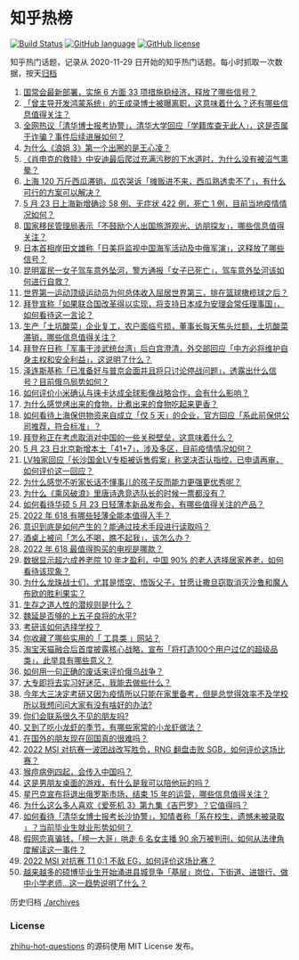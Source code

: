 # 知乎热榜
[![Build Status](https://github.com/ToWeLong/zhihu-hot-questions/workflows/CI/badge.svg)](https://github.com/ToWeLong/zhihu-hot-questions/actions)
[![GitHub language](https://img.shields.io/badge/language-golang-orange.svg)](https://golang.org/)
[![GitHub license](https://img.shields.io/github/license/ToWeLong/zhihu-hot-questions)](https://github.com/ToWeLong/zhihu-hot-questions/blob/main/LICENSE)

知乎热门话题，记录从 2020-11-29 日开始的知乎热门话题。每小时抓取一次数据，按天[归档](./archives)

<!-- BEGIN -->

1. [国常会最新部署，实施 6 方面 33 项措施稳经济，释放了哪些信号？](https://www.zhihu.com/question/534223706)
1. [「曾主导开发鸿蒙系统」的王成录博士被曝离职，这意味着什么？还有哪些信息值得关注？](https://www.zhihu.com/question/534138188)
1. [全网热议「清华博士报考协警」，清华大学回应「学籍库查无此人」，这是否属于诈骗？事件后续进展如何？](https://www.zhihu.com/question/534203700)
1. [为什么《浪姐 3》第一个出圈的是王心凌？](https://www.zhihu.com/question/534084025)
1. [《肖申克的救赎》中安迪最后爬过充满污秽的下水道时，为什么没有被沼气熏晕？](https://www.zhihu.com/question/340510659)
1. [上海 120 万斤西瓜滞销，瓜农哭诉「摊贩进不来，西瓜熟透卖不了」，有什么可行的方案可以解决？](https://www.zhihu.com/question/534222744)
1. [5 月 23 日上海新增确诊 58 例、无症状 422 例，死亡 1 例，目前当地疫情情况如何？](https://www.zhihu.com/question/534260225)
1. [国家移民管理局表示「不鼓励个人出国旅游观光、访朋探友」，哪些信息值得关注？](https://www.zhihu.com/question/534171467)
1. [日本首相岸田文雄称「日美将监视中国海军活动及中俄军演」，这释放了哪些信号？](https://www.zhihu.com/question/534172938)
1. [昆明富民一女子驾车意外坠河，警方通报「女子已死亡」，驾车意外坠河该如何进行自救？](https://www.zhihu.com/question/534169644)
1. [世界第一运动顶级运动员为何总体收入屈居世界第三，排在篮球橄榄球之后？](https://www.zhihu.com/question/532843129)
1. [拜登宣称「如果联合国改革得以实现，将支持日本成为安理会常任理事国」，如何看待这一言论？](https://www.zhihu.com/question/534147234)
1. [生产「土坑酸菜」企业复工，农户面临亏损，董事长每天焦头烂额，土坑酸菜滞销，哪些信息值得关注？](https://www.zhihu.com/question/534098299)
1. [拜登在日称「军事干涉武统台湾」后白宫澄清，外交部回应「中方必将维护自身主权和安全利益」，这说明了什么？](https://www.zhihu.com/question/534170442)
1. [泽连斯基称「已准备好与普京会面并且将只讨论停战问题」，透露出什么信号？目前俄乌局势如何？](https://www.zhihu.com/question/534259092)
1. [如何评价小米确认与徕卡达成全球影像战略合作，会有什么影响？](https://www.zhihu.com/question/534104877)
1. [为什么感觉烤出来的食物，比煮出来的食物吃起来更香？](https://www.zhihu.com/question/518682185)
1. [如何看待上海保供物资来自成立「仅 5 天」的企业，官方回应「系此前保供公司推荐，符合标准」？](https://www.zhihu.com/question/534156521)
1. [拜登称正在考虑取消对中国的一些关税壁垒，这意味着什么？](https://www.zhihu.com/question/534170730)
1. [5 月 23 日北京新增本土「41+7」，涉及多区，目前疫情情况如何？](https://www.zhihu.com/question/534260370)
1. [LV独家回应「长沙国金LV专柜被诉售假案」称坚决否认指控，已申请再审，如何评价这一回应？](https://www.zhihu.com/question/533791672)
1. [为什么感觉不听家长话不懂事儿的孩子反而能力更强更优秀呢？](https://www.zhihu.com/question/526481626)
1. [为什么《乘风破浪》里唐诗逸竞选队长的时候一票都没有？](https://www.zhihu.com/question/533868293)
1. [如何看待华硕 5 月 23 日轻薄本新品发布会，有哪些值得关注的产品？](https://www.zhihu.com/question/534035923)
1. [2022 年 618 有哪些轻薄全能本值得入手？](https://www.zhihu.com/question/533748636)
1. [意识到底是如何产生的？能通过技术手段进行读取吗？](https://www.zhihu.com/question/532951714)
1. [酒桌上被问「怎么不喝，瞧不起我」，该怎么办？](https://www.zhihu.com/question/26928193)
1. [2022 年 618 最值得购买的电视是哪款？](https://www.zhihu.com/question/534110286)
1. [数据显示超六成养老院 10 年才盈利，中国 90% 的老人选择居家养老，如何看待该现象？](https://www.zhihu.com/question/534114525)
1. [为什么龙珠战士们，尤其是悟空、悟饭父子，甘愿让撒旦窃取消灭沙鲁和魔人布欧的胜利果实？](https://www.zhihu.com/question/533703059)
1. [生存之道人性的潜规则是什么？](https://www.zhihu.com/question/526372405)
1. [魏延是否够的上五子良将的水平?](https://www.zhihu.com/question/308483059)
1. [考研该如何选择学校？](https://www.zhihu.com/question/534115287)
1. [你收藏了哪些实用的「 工具类 」网站？](https://www.zhihu.com/question/340263592)
1. [淘宝天猫融合后首度披露核心战略，宣布「将打造100个用户过亿的超级品类」，此举具有哪些意义？](https://www.zhihu.com/question/534178973)
1. [如何用一句正确的废话来评价俄乌战争？](https://www.zhihu.com/question/533566733)
1. [大专即将去实习好迷茫，我能去做些什么？](https://www.zhihu.com/question/534073637)
1. [今年大三决定考研又因为疫情所以只能在家里备考，但是总觉得效率不及学校所以我想问问大家有没有啥好的办法?](https://www.zhihu.com/question/534127542)
1. [你们会联系很久不见的朋友吗?](https://www.zhihu.com/question/533513603)
1. [又到了吃小龙虾的季节，有哪些家常的小龙虾做法？](https://www.zhihu.com/question/527580653)
1. [在国外的朋友现在回国真的很难吗？](https://www.zhihu.com/question/532102122)
1. [2022 MSI 对抗赛一波团战改写胜负，RNG 翻盘击败 SGB，如何评价这场比赛？](https://www.zhihu.com/question/534193554)
1. [猴痘病例四起，会传入中国吗？](https://www.zhihu.com/question/534258878)
1. [这是男朋友桌面的游戏，有什么是我可以陪他玩的吗？](https://www.zhihu.com/question/533077858)
1. [星巴克宣布将退出俄罗斯市场，结束 15 年的运营，哪些信息值得关注？](https://www.zhihu.com/question/534265027)
1. [为什么这么多人喜欢《爱死机 3》第九集《吉巴罗》？它值得吗？](https://www.zhihu.com/question/533828551)
1. [如何看待「清华女博士报考长沙协警」，知情者称「系在校生，遗憾未被录取 」？当前毕业生就业形势如何？](https://www.zhihu.com/question/534124271)
1. [假网恋真骗钱，「榜一大哥」哄走 6 名女主播 90 余万被判刑，如何从法律角度解读这一事件？](https://www.zhihu.com/question/534084734)
1. [2022 MSI 对抗赛 T1 0:1 不敌 EG，如何评价这场比赛？](https://www.zhihu.com/question/534184199)
1. [越来越多的硕博毕业生开始涌进县城竞争「基层」岗位，下街道、进银行、做中小学老师…这一趋势说明了什么？](https://www.zhihu.com/question/534109558)

<!-- END -->

历史归档 [./archives](./archives)


### License
[zhihu-hot-questions](https://github.com/towelong/zhihu-hot-questions) 的源码使用 MIT License 发布。